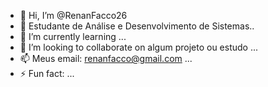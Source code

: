 - 👋 Hi, I’m @RenanFacco26
- 👀 Estudante de Análise e Desenvolvimento de Sistemas..
- 🌱 I’m currently learning ...
- 💞️ I’m looking to collaborate on algum projeto ou estudo ...
- 📫 Meus email: renanfacco@gmail.com ...
- ⚡ Fun fact: ...

<!---
RenanFacco26/RenanFacco26 is a ✨ special ✨ repository because its `README.md` (this file) appears on your GitHub profile.
You can click the Preview link to take a look at your changes.
--->
